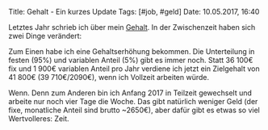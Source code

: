 Title: Gehalt - Ein kurzes Update
Tags: [#job, #geld]
Date: 10.05.2017, 16:40

Letztes Jahr schrieb ich über mein [Gehalt](https://bullenscheisse.de/2016/gehalt/). In der Zwischenzeit haben sich zwei Dinge verändert:

Zum Einen habe ich eine Gehaltserhöhung bekommen. Die Unterteilung in festen (95%) und variablen Anteil (5%) gibt es immer noch. Statt 36 100€ fix und 1 900€ variablen Anteil pro Jahr verdiene ich jetzt ein Zielgehalt von 41 800€ (39 710€/2090€), wenn ich Vollzeit arbeiten würde.

Wenn. Denn zum Anderen bin ich Anfang 2017 in Teilzeit gewechselt und arbeite nur noch vier Tage die Woche. Das gibt natürlich weniger Geld (der fixe, monatliche Anteil sind brutto ~2650€), aber dafür gibt es etwas so viel Wertvolleres: Zeit.
